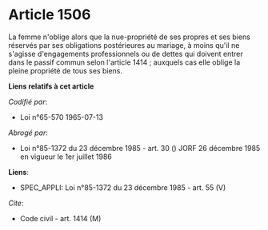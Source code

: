 # Article 1506

La femme n'oblige alors que la nue-propriété de ses propres et ses biens réservés par ses obligations postérieures au
mariage, à moins qu'il ne s'agisse d'engagements professionnels ou de dettes qui doivent entrer dans le passif commun selon
l'article 1414 ; auxquels cas elle oblige la pleine propriété de tous ses biens.

**Liens relatifs à cet article**

_Codifié par_:

  - Loi n°65-570 1965-07-13

_Abrogé par_:

  - Loi n°85-1372 du 23 décembre 1985 - art. 30 () JORF 26 décembre 1985 en vigueur le 1er juillet 1986

**Liens**:

  - SPEC_APPLI: Loi n°85-1372 du 23 décembre 1985 - art. 55 (V)

_Cite_:

  - Code civil - art. 1414 (M)
